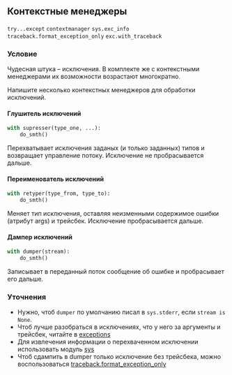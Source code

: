 ## Контекстные менеджеры

`try...except` `contextmanager` `sys.exc_info` `traceback.format_exception_only` `exc.with_traceback`

### Условие

Чудесная штука – исключения. В комплекте же с контекстными менеджерами их возможности возрастают многократно.

Напишите несколько контекстных менеджеров для обработки исключений.

#### Глушитель исключений

```python
with supresser(type_one, ...):
    do_smth()
```

Перехватывает исключения заданых (и только заданных) типов и возвращает управление потоку. Исключение не пробрасывается дальше.

#### Переименователь исключений

```python
with retyper(type_from, type_to):
    do_smth()
```

Меняет тип исключения, оставляя неизменными содержимое ошибки (атрибут args) и трейсбек. Исключение пробрасывается дальше.

#### Дампер исключений

```python
with dumper(stream):
    do_smth()
```

Записывает в переданный поток сообщение об ошибке и пробрасывает его дальше.

### Уточнения

* Нужно, чтоб `dumper` по умолчанию писал в `sys.stderr`, если `stream is None`.
* Чтоб лучше разобраться в исключениях, что у него за аргументы и трейсбек, читайте в [exceptions](https://docs.python.org/3/library/exceptions.html)
* Для извлечения информации о перехваченном исключении использовать модуль [sys](https://docs.python.org/3/library/sys.html#sys.exc_info)
* Чтоб сдампить в dumper только исключение без трейсбека, можно воспользоваться [traceback.format_exception_only](https://docs.python.org/3/library/traceback.html#traceback.format_exception_only)
